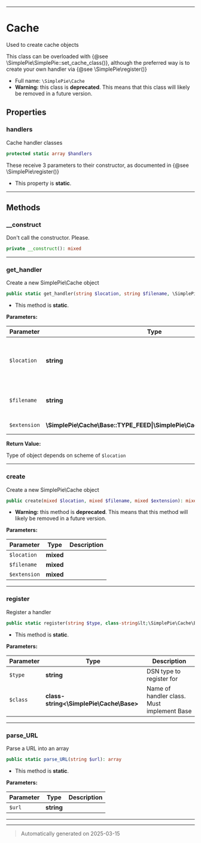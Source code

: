 ***

# Cache

Used to create cache objects

This class can be overloaded with {@see \SimplePie\SimplePie::set_cache_class()},
although the preferred way is to create your own handler
via {@see \SimplePie\register()}

* Full name: `\SimplePie\Cache`
* **Warning:** this class is **deprecated**. This means that this class will likely be removed in a future version.



## Properties


### handlers

Cache handler classes

```php
protected static array $handlers
```

These receive 3 parameters to their constructor, as documented in
{@see \SimplePie\register()}

* This property is **static**.


***

## Methods


### __construct

Don't call the constructor. Please.

```php
private __construct(): mixed
```












***

### get_handler

Create a new SimplePie\Cache object

```php
public static get_handler(string $location, string $filename, \SimplePie\Cache\Base::TYPE_FEED|\SimplePie\Cache\Base::TYPE_IMAGE $extension): \SimplePie\Cache\Base
```



* This method is **static**.




**Parameters:**

| Parameter | Type | Description |
|-----------|------|-------------|
| `$location` | **string** | URL location (scheme is used to determine handler) |
| `$filename` | **string** | Unique identifier for cache object |
| `$extension` | **\SimplePie\Cache\Base::TYPE_FEED&#124;\SimplePie\Cache\Base::TYPE_IMAGE** | &#039;spi&#039; or &#039;spc&#039; |


**Return Value:**

Type of object depends on scheme of `$location`




***

### create

Create a new SimplePie\Cache object

```php
public create(mixed $location, mixed $filename, mixed $extension): mixed
```






* **Warning:** this method is **deprecated**. This means that this method will likely be removed in a future version.



**Parameters:**

| Parameter | Type | Description |
|-----------|------|-------------|
| `$location` | **mixed** |  |
| `$filename` | **mixed** |  |
| `$extension` | **mixed** |  |





***

### register

Register a handler

```php
public static register(string $type, class-string&lt;\SimplePie\Cache\Base&gt; $class): mixed
```



* This method is **static**.




**Parameters:**

| Parameter | Type | Description |
|-----------|------|-------------|
| `$type` | **string** | DSN type to register for |
| `$class` | **class-string<\SimplePie\Cache\Base>** | Name of handler class. Must implement Base |





***

### parse_URL

Parse a URL into an array

```php
public static parse_URL(string $url): array
```



* This method is **static**.




**Parameters:**

| Parameter | Type | Description |
|-----------|------|-------------|
| `$url` | **string** |  |





***


***
> Automatically generated on 2025-03-15
